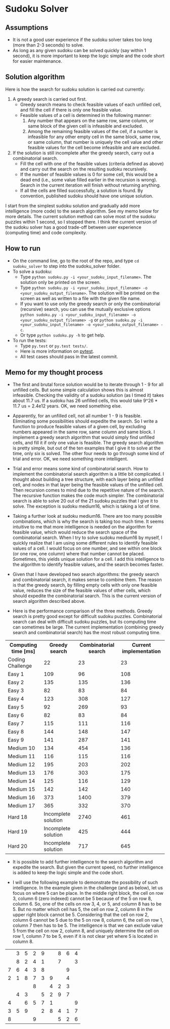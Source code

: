 Sudoku Solver
======

## Assumptions

* It is not a good user experience if the sudoku solver takes too long (more than 2-3 seconds) to solve.
* As long as any given sudoku can be solved quickly (say within 1 second), it is more important to keep the logic simple and the code short for easier maintenance.

## Solution algorithm

Here is how the search for sudoku solution is carried out currently:

1. A greedy search is carried out first.
	* Greedy search means to check feasible values of each unfilled cell, and fill the cell if there is only one feasible value.
	* Feasible values of a cell is determined in the following manner:
		1. Any number that appears on the same row, same column, or same block of the given cell is infeasible and excluded.
        2. Among the remaining feasible values of the cell, if a number is infeasible for any other empty cell in the same block, same row, or same column, that number is uniquely the cell value and other feasible values for the cell become infeasible and are excluded.
2. If the solution is still incomplete after the greedy search, carry out a combinatorial search.
	* Fill the cell with one of the feasible values (criteria defined as above) and carry out the search on the resulting sudoku recursively.
	* If the number of feasible values is 0 for some cell, this would be a dead end (i.e., some value filled earlier in the recursion is wrong). Search in the current iteration will finish without returning anything.
	* If all the cells are filled successfully, a solution is found. By convention, published sudoku should have one unique solution.

I start from the simplest sudoku solution and gradually add more intelligence (more code) to the search algorithm. See my memo below for more details. The current solution method can solve most of the sudoku puzzles within 1 second, so I stopped there. I think the current version of the sudoku solver has a good trade-off between user experience (computing time) and code complexity.

## How to run

* On the command line, go to the root of the repo, and type `cd sudoku_solver` to step into the sudoku_solver folder.
* To solve a sudoku:
	* Type `python sudoku.py -i <your_sudoku_input_filename>`. The solution only be printed on the screen.
	* Type `python sudoku.py -i <your_sudoku_input_filename> -o <your_sudoku_output_filename>`. The solution will be printed on the screen as well as written to a file with the given file name.
	* If you want to use only the greedy search or only the combinatorial (recursive) search, you can use the mutually exclusive options `python sudoku.py -i <your_sudoku_input_filename> -o <your_sudoku_output_filename> -g` or `python sudoku.py -i <your_sudoku_input_filename> -o <your_sudoku_output_filename> -c`.
	* Or type `python sudoku.py -h` to get help.
* To run the tests:
	* Type `py.test` or `py.test tests/`.
	* Here is more information on [pytest](http://pytest.org/latest/index.html).
	* All test cases should pass in the latest commit.

## Memo for my thought process

* The first and brutal force solution would be to iterate through 1 - 9 for all unfilled cells. But some simple calculation shows this is almost infeasible. Checking the validity of a sudoku solution (as I timed it) takes about 11.7 us. If a sudoku has 26 unfilled cells, this would take 9^26 * 11.7 us = 2.4e12 years. OK, we need something else.

* Apparently, for an unfilled cell, not all number 1 - 9 is feasible. Eliminating some possibilities should expedite the search. So I write a function to produce feasible values of a given cell, by excluding numbers appeared in the same row, same column and same block. I implement a greedy search algorithm that would simply find unfilled cells, and fill it if only one value is feasible. The greedy search algorithm is pretty simple, but out of the ten examples that I give it to solve at the time, only six is solved. The other four needs to go through some kind of trial and error. OK, we need something more intelligent.

* Trial and error means some kind of combinatorial search. How to implement the combinatorial search algorithm is a little bit complicated. I thought about building a tree structure, with each layer being an unfilled cell, and nodes in that layer being the feasible values of the unfilled cell. Then recursion comes to mind due to the repetitive nature of the search. The recursive function makes the code much simpler. The combinatorial search is able to solve 20 out of the 21 sudoku puzzles that I give it to solve. The exception is sudoku medium16, which is taking a lot of time.

* Taking a further look at sudoku medium16. There are too many possible combinations, which is why the search is taking too much time. It seems intuitive to me that more intelligence is needed on the algorithm for feasible value, which would reduce the search space of the combinatorial search. When I try to solve sudoku medium16 by myself, I quickly realize that I am using some different rules to identify feasible values of a cell. I would focus on one number, and see within one block (or one row, one column) where that number cannot be placed. Sometimes, this yields unique solution for a cell. I add this intelligence to the algorithm to identify feasible values, and the search becomes faster.

* Given that I have developed two search algorithms: the greedy search and combinatorial search, it makes sense to combine them. The reason is that the greedy search, by filling empty cells with only one feasible value, reduces the size of the feasible values of other cells, which should expedite the combinatorial search. This is the current version of search algorithm described above. 

* Here is the performance comparison of the three methods. Greedy search is pretty good except for difficult sudoku puzzles. Combinatorial search can deal with difficult sudoku puzzles, but its computing time can sometimes be large. The current implementation (combining greedy search and combinatorial search) has the most robust computing time.

<table>
  <tr>
    <th>Computing time [ms]</th>
    <th>Greedy search</th>
    <th>Combinatorial search</th>
    <th>Current implementation</th>
  </tr>
  <tr>
    <td>Coding Challenge</td>
    <td>22</td>
    <td>23</td>
    <td>23</td>
  </tr>
  <tr>
    <td>Easy 1</td>
    <td>109</td>
    <td>96</td>
    <td>108</td>
  </tr>
  <tr>
    <td>Easy 2</td>
    <td>135</td>
    <td>135</td>
    <td>136</td>
  </tr>
  <tr>
    <td>Easy 3</td>
    <td>82</td>
    <td>83</td>
    <td>84</td>
  </tr>
  <tr>
    <td>Easy 4</td>
    <td>123</td>
    <td>308</td>
    <td>127</td>
  </tr>
  <tr>
    <td>Easy 5</td>
    <td>92</td>
    <td>269</td>
    <td>93</td>
  </tr>
  <tr>
    <td>Easy 6</td>
    <td>82</td>
    <td>83</td>
    <td>84</td>
  </tr>
  <tr>
    <td>Easy 7</td>
    <td>115</td>
    <td>111</td>
    <td>116</td>
  </tr>
  <tr>
    <td>Easy 8</td>
    <td>144</td>
    <td>148</td>
    <td>147</td>
  </tr>
  <tr>
    <td>Easy 9</td>
    <td>141</td>
    <td>287</td>
    <td>141</td>
  </tr>
  <tr>
    <td>Medium 10</td>
    <td>134</td>
    <td>454</td>
    <td>136</td>
  </tr>
  <tr>
    <td>Medium 11</td>
    <td>116</td>
    <td>115</td>
    <td>116</td>
  </tr>
  <tr>
    <td>Medium 12</td>
    <td>195</td>
    <td>203</td>
    <td>202</td>
  </tr>
  <tr>
    <td>Medium 13</td>
    <td>176</td>
    <td>303</td>
    <td>175</td>
  </tr>
  <tr>
    <td>Medium 14</td>
    <td>125</td>
    <td>116</td>
    <td>129</td>
  </tr>
  <tr>
    <td>Medium 15</td>
    <td>142</td>
    <td>142</td>
    <td>140</td>
  </tr>
  <tr>
    <td>Medium 16</td>
    <td>373</td>
    <td>1400</td>
    <td>379</td>
  </tr>
  <tr>
    <td>Medium 17</td>
    <td>365</td>
    <td>332</td>
    <td>370</td>
  </tr>
  <tr>
    <td>Hard 18</td>
    <td>Incomplete solution</td>
    <td>2740</td>
    <td>461</td>
  </tr>
  <tr>
    <td>Hard 19</td>
    <td>Incomplete solution</td>
    <td>425</td>
    <td>444</td>
  </tr>
  <tr>
    <td>Hard 20</td>
    <td>Incomplete solution</td>
    <td>717</td>
    <td>645</td>
  </tr>
</table>

* It is possible to add further intelligence to the search algorithm and expedite the search. But given the current speed, no further intelligence is added to keep the logic simple and the code short. 

* I will use the following example to demonstrate the possibility of such intelligence. In the example given in the challenge (and as below), let us focus on where 5 can be place. In the middle right block, the cell on row 3, column 6 (zero indexed) cannot be 5 because of the 5 on row 8, column 6. So, one of the cells on row 3, 4, or 5, and column 8 has to be 5. But no matter which cell has 5, the cell on row 2, column 8 in the upper right block cannot be 5. Considering that the cell on row 2, column 6 cannot be 5 due to the 5 on row 8, column 6, the cell on row 1, column 7 then has to be 5. The intelligence is that we can exclude value 5 from the cell on row 2, column 8, and uniquely determine the cell on row 1, column 7 to be 5, even if it is not clear yet where 5 is located in column 8. 

<table>
  <tr>
    <td></td>
    <td>3</td>
    <td>5</td>
    <td>2</td>
    <td>9</td>
    <td></td>
    <td>8</td>
    <td>6</td>
    <td>4</td>
  </tr>
  <tr>
    <td></td>
    <td>8</td>
    <td>2</td>
    <td>4</td>
    <td>1</td>
    <td></td>
    <td>7</td>
    <td></td>
    <td>3</td>
  </tr>
  <tr>
    <td>7</td>
    <td>6</td>
    <td>4</td>
    <td>3</td>
    <td>8</td>
    <td></td>
    <td></td>
    <td>9</td>
    <td></td>
  </tr>
  <tr>
    <td>2</td>
    <td>1</td>
    <td>8</td>
    <td>7</td>
    <td>3</td>
    <td>9</td>
    <td></td>
    <td>4</td>
    <td></td>
  </tr>
  <tr>
    <td></td>
    <td></td>
    <td></td>
    <td>8</td>
    <td></td>
    <td>4</td>
    <td>2</td>
    <td>3</td>
    <td></td>
  </tr>
  <tr>
    <td></td>
    <td>4</td>
    <td>3</td>
    <td></td>
    <td>5</td>
    <td>2</td>
    <td>9</td>
    <td>7</td>
    <td></td>
  </tr>
  <tr>
    <td>4</td>
    <td></td>
    <td>6</td>
    <td>5</td>
    <td>7</td>
    <td>1</td>
    <td></td>
    <td></td>
    <td>9</td>
  </tr>
  <tr>
    <td>3</td>
    <td>5</td>
    <td>9</td>
    <td></td>
    <td>2</td>
    <td>8</td>
    <td>4</td>
    <td>1</td>
    <td>7</td>
  </tr>
  <tr>
    <td>8</td>
    <td></td>
    <td></td>
    <td>9</td>
    <td></td>
    <td></td>
    <td>5</td>
    <td>2</td>
    <td>6</td>
  </tr>
</table>